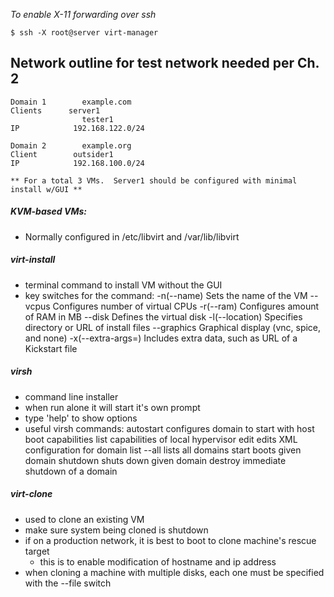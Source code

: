  *To enable X-11 forwarding over ssh*
	
	$ ssh -X root@server virt-manager

## Network outline for test network needed per Ch. 2

	Domain 1		example.com
	Clients		 server1
					tester1
	IP			  192.168.122.0/24

	Domain 2	    example.org
	Client		  outsider1
	IP			  192.168.100.0/24
    
	** For a total 3 VMs.  Server1 should be configured with minimal install w/GUI **

##### KVM-based VMs:
- Normally configured in /etc/libvirt and /var/lib/libvirt

##### virt-install
- terminal command to install VM without the GUI
- key switches for the command:
		-n(--name)	 		Sets the name of the VM
		--vcpus				Configures number of virtual CPUs
		-r(--ram)	  		Configures amount of RAM in MB
		--disk		 		Defines the virtual disk
		-l(--location) 		Specifies directory or URL of install files
		--graphics	 		Graphical display (vnc, spice, and none)
		-x(--extra-args=)	  Includes extra data, such as URL of a Kickstart file

##### virsh
- command line installer
- when run alone it will start it's own prompt
- type 'help' to show options
- useful virsh commands:
		autostart <domain>	configures domain to start with host boot
		capabilities		  list capabilities of local hypervisor
		edit <domain>		 edits XML configuration for domain
		list --all		    lists all domains
		start <domain>		boots given domain
		shutdown <domain>	 shuts down given domain
		destroy <domain>	  immediate shutdown of a domain

##### virt-clone
- used to clone an existing VM
- make sure system being cloned is shutdown
- if on a production network, it is best to boot to clone machine's rescue target
	* this is to enable modification of hostname and ip address
- when cloning a machine with multiple disks, each one must be specified with the --file switch
